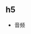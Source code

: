 ## h5
- 音频
        <audio src="./bgm.mp3 " id="bgm"  ></audio>
    <!-- autoplay 自动播放
    loop  无限循环
    controls 增加一个控制台 -->